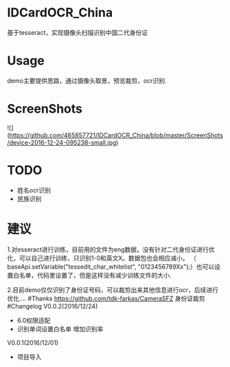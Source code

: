 # IDCardOCR_China
基于tesseract，实现摄像头扫描识别中国二代身份证
# Usage
demo主要提供思路，通过摄像头取景，预览裁剪，ocr识别.
# ScreenShots
![] (https://github.com/465857721/IDCardOCR_China/blob/master/ScreenShots/device-2016-12-24-095238-small.jpg)
# TODO
- 姓名ocr识别
- 民族识别

# 建议
1.对esseract进行训练，目前用的文件为eng数据，没有针对二代身份证进行优化，可以自己进行训练，只识别1-0和英文X。数据包也会相应减小。
（ baseApi.setVariable("tessedit_char_whitelist", "0123456789Xx");）也可以设置白名单，代码里设置了，但是这样没有减少训练文件的大小.

2.目前demo仅仅识别了身份证号码，可以裁剪出来其他信息进行ocr，后续进行优化....
#Thanks
https://github.com/tdk-farkas/CameraSFZ    身份证裁剪
#Changelog
V0.0.2(2016/12/24)
- 6.0权限适配
- 识别单词设置白名单 增加识别率

V0.0.1(2016/12/01)
- 项目导入
